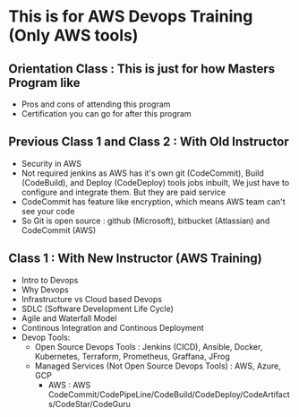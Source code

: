 # This is for AWS Devops Training (Only AWS tools)

## Orientation Class : This is just for how Masters Program like
* Pros and cons of attending this program
* Certification you can go for after this program

## Previous Class 1 and Class 2 : With Old Instructor
* Security in AWS
* Not required jenkins as AWS has it's own git (CodeCommit), Build (CodeBuild), and Deploy (CodeDeploy) tools jobs inbuilt, We just have to configure and integrate them. But they are paid service
* CodeCommit has feature like encryption, which means AWS team can't see your code
* So Git is open source : github (Microsoft), bitbucket (Atlassian) and CodeCommit (AWS)
  


## Class 1 : With New Instructor (AWS Training)
* Intro to Devops
* Why Devops
* Infrastructure vs Cloud based Devops
* SDLC (Software Development Life Cycle)
* Agile and Waterfall Model
* Continous Integration and Continous Deployment
* Devop Tools: 
  * Open Source Devops Tools : Jenkins (CICD), Ansible, Docker, Kubernetes, Terraform, Prometheus, Graffana, JFrog
  * Managed Services (Not Open Source Devops Tools) : AWS,  Azure,  GCP
    * AWS : AWS CodeCommit/CodePipeLine/CodeBuild/CodeDeploy/CodeArtifacts/CodeStar/CodeGuru
